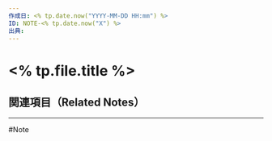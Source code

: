 ```yaml
---
作成日: <% tp.date.now("YYYY-MM-DD HH:mm") %>
ID: NOTE-<% tp.date.now("X") %>
出典:
---
```


# <% tp.file.title %>

## 関連項目（Related Notes）

---
#Note 